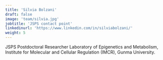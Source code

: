 ```yaml
---
title: 'Silvia Bolzani'
draft: false
image: 'team/silvia.jpg'
jobtitle: 'JSPS contact point'
linkedinurl: 'https://www.linkedin.com/in/silviabolzani/'
weight: 5
---
```


JSPS Postdoctoral Researcher Laboratory of Epigenetics and Metabolism, Institute for Molecular and Cellular Regulation (IMCR), Gunma University.